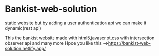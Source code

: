 # Bankist-web-solution

static website but by adding a user authentication api we can make it dynamic(rest api)

This the bankist website made with html5,javascript,css with intersection observer api and many more
Hpoe you like this -->https://bankist-web-solution.netlify.app/
